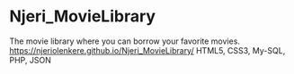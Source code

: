 # Njeri_MovieLibrary
 The movie library where you can borrow your favorite movies.
 https://njeriolenkere.github.io/Njeri_MovieLibrary/
 HTML5, CSS3, My-SQL, PHP, JSON
